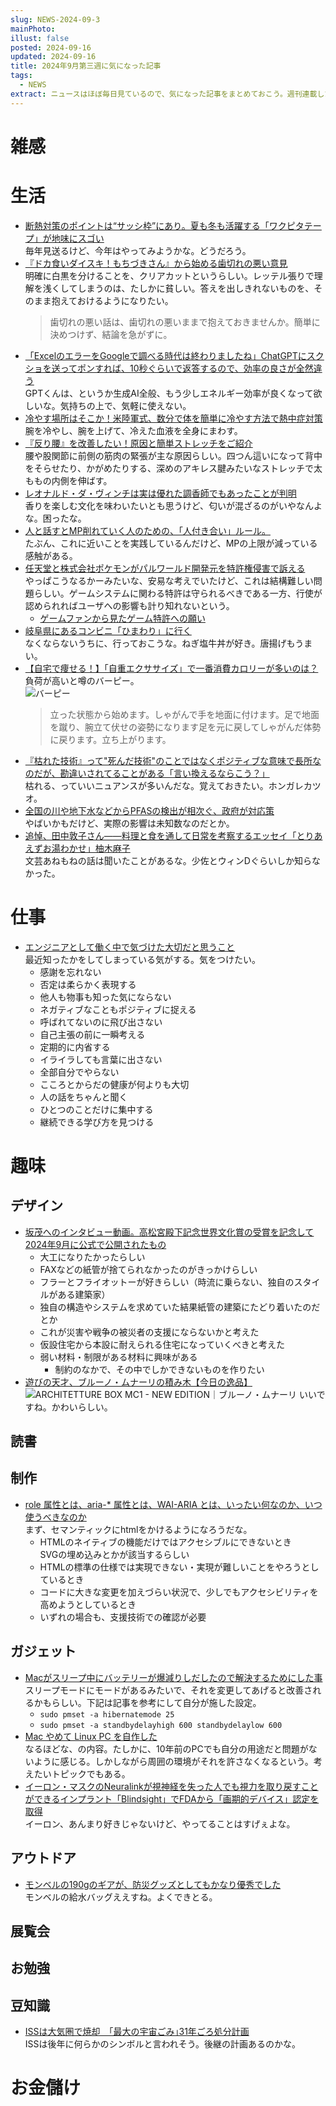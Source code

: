 ```yaml
---
slug: NEWS-2024-09-3
mainPhoto: 
illust: false
posted: 2024-09-16
updated: 2024-09-16
title: 2024年9月第三週に気になった記事
tags:
  - NEWS
extract: ニュースはほぼ毎日見ているので、気になった記事をまとめておこう。週刊連載したい。
---
```


# 雑感

# 生活

- [断熱対策のポイントは“サッシ枠”にあり。夏も冬も活躍する「ワクピタテープ」が地味にスゴい](https://www.goodspress.jp/news/626567/2/)  
  毎年見送るけど、今年はやってみようかな。どうだろう。
- [『ドカ食いダイスキ！もちづきさん』から始める歯切れの悪い意見](https://p-shirokuma.hatenadiary.com/entry/20240916/1726482473)  
  明確に白黒を分けることを、クリアカットというらしい。レッテル張りで理解を浅くしてしまうのは、たしかに貧しい。答えを出しきれないものを、そのまま抱えておけるようになりたい。  
  > 歯切れの悪い話は、歯切れの悪いままで抱えておきませんか。簡単に決めつけず、結論を急がずに。
- [「ExcelのエラーをGoogleで調べる時代は終わりましたね」ChatGPTにスクショを送ってポンすれば、10秒ぐらいで返答するので、効率の良さが全然違う](https://togetter.com/li/2435748)  
  GPTくんは、というか生成AI全般、もう少しエネルギー効率が良くなって欲しいな。気持ちの上で、気軽に使えない。
- [冷やす場所はそこか！米陸軍式、数分で体を簡単に冷やす方法で熱中症対策](https://karapaia.com/archives/453446.html)  
  腕を冷やし、腕を上げて、冷えた血液を全身にまわす。
- [『反り腰』を改善したい！原因と簡単ストレッチをご紹介](https://www.mediaid-online.jp/clinic_notes/information/1248/?srsltid=AfmBOopeaqA9cfGdTnq0FLHXTuONCzK7n0a5YAzcvC_XMWMZ_4JRKK8N)  
  腰や股関節に前側の筋肉の緊張が主な原因らしい。四つん這いになって背中をそらせたり、かがめたりする、深めのアキレス腱みたいなストレッチで太ももの内側を伸ばす。
- [レオナルド・ダ・ヴィンチは実は優れた調香師でもあったことが判明](https://karapaia.com/archives/453517.html)  
  香りを楽しむ文化を味わいたいとも思うけど、匂いが混ざるのがいやなんよな。困ったな。
- [人と話すとMP削れていく人のための、「人付き合い」ルール。](https://blog.tinect.jp/?p=87637)  
  たぶん、これに近いことを実践しているんだけど、MPの上限が減っている感触がある。
- [任天堂と株式会社ポケモンがパルワールド開発元を特許権侵害で訴える](https://gigazine.net/news/20240919-nintendo-pokemon-palworld/)  
  やっぱこうなるかーみたいな、安易な考えでいたけど、これは結構難しい問題らしい。ゲームシステムに関わる特許は守られるべきである一方、行使が認められればユーザへの影響も計り知れないという。
  - [ゲームファンから見たゲーム特許への願い](https://jpaa-patent.info/patent/viewPdf/4278)
- [岐阜県にあるコンビニ「ひまわり」に行く](https://dailyportalz.jp/kiji/gofu-convini-himawari)  
    なくならないうちに、行っておこうな。ねぎ塩牛丼が好き。唐揚げもうまい。
- [【自宅で痩せる！】「自重エクササイズ」で一番消費カロリーが多いのは？](https://global.kanebo.com/ja/categories/colormake/lips/p/4973167531808)  
  負荷が高いと噂のバーピー。  
  ![バーピー](02.webp)
  > 立った状態から始めます。しゃがんで手を地面に付けます。足で地面を蹴り、腕立て伏せの姿勢になります足を元に戻してしゃがんだ体勢に戻ります。立ち上がります。
- [『枯れた技術』って"死んだ技術"のことではなくポジティブな意味で長所なのだが、勘違いされてることがある「言い換えるならこう？」](https://togetter.com/li/2436840?page=2)  
  枯れる、っていいニュアンスが多いんだな。覚えておきたい。ホンガレカツオ。
- [全国の川や地下水などからPFASの検出が相次ぐ、政府が対応策](https://natgeo.nikkeibp.co.jp/atcl/news/24/091900510/?P=4)  
  やばいかもだけど、実際の影響は未知数なのだとか。
- [追悼、田中敦子さん――料理と食を通して日常を考察するエッセイ「とりあえずお湯わかせ」柚木麻子](https://nhkbook-hiraku.com/n/n09ac14ee10a8)  
  文芸あねもねの話は聞いたことがあるな。少佐とウィンDぐらいしか知らなかった。
# 仕事

- [エンジニアとして働く中で気づけた大切だと思うこと](https://qiita.com/YOS0602/items/916ce3a05336d94e1644)  
  最近知ったかをしてしまっている気がする。気をつけたい。
  - 感謝を忘れない
  - 否定は柔らかく表現する
  - 他人も物事も知った気にならない
  - ネガティブなこともポジティブに捉える
  - 呼ばれてないのに飛び出さない
  - 自己主張の前に一瞬考える
  - 定期的に内省する
  - イライラしても言葉に出さない
  - 全部自分でやらない
  - こころとからだの健康が何よりも大切
  - 人の話をちゃんと聞く
  - ひとつのことだけに集中する
  - 継続できる学び方を見つける

# 趣味

## デザイン

- [坂茂へのインタビュー動画。高松宮殿下記念世界文化賞の受賞を記念して2024年9月に公式で公開されたもの](https://architecturephoto.net/215643/)  
  - 大工になりたかったらしい
  - FAXなどの紙管が捨てられなかったのがきっかけらしい
  - フラーとフライオットーが好きらしい（時流に乗らない、独自のスタイルがある建築家）
  - 独自の構造やシステムを求めていた結果紙管の建築にたどり着いたのだとか
  - これが災害や戦争の被災者の支援にならないかと考えた
  - 仮設住宅から本設に耐えられる住宅になっていくべきと考えた
  - 弱い材料・制限がある材料に興味がある
    - 制約のなかで、その中でしかできないものを作りたい
- [遊びの天才、ブルーノ・ムナーリの積み木【今日の逸品】](https://casabrutus.com/categories/design/421922)  
  ![ARCHITETTURE BOX MC1 - NEW EDITION｜ブルーノ・ムナーリ](images/news/2024/2024-09-16-NEWS/01.png)
  いいですね。かわいらしい。

## 読書

## 制作

- [role 属性とは、aria-* 属性とは、WAI-ARIA とは、いったい何なのか、いつ使うべきなのか](https://qiita.com/ymrl/items/6c9c059208ea11e6d7bc)  
  まず、セマンティックにhtmlをかけるようになろうだな。
  - HTMLのネイティブの機能だけではアクセシブルにできないとき  
    SVGの埋め込みとかが該当するらしい
  - HTMLの標準の仕様では実現できない・実現が難しいことをやろうとしているとき
  - コードに大きな変更を加えづらい状況で、少しでもアクセシビリティを高めようとしているとき
  - いずれの場合も、支援技術での確認が必要

## ガジェット

- [Macがスリープ中にバッテリーが爆減りしだしたので解決するためにした事](https://zenn.dev/yamasaw/articles/de6c37f7b68e61)  
  スリープモードにモードがあるみたいで、それを変更してあげると改善されるかもらしい。下記は記事を参考にして自分が施した設定。
  - `sudo pmset -a hibernatemode 25`
  - `sudo pmset -a standbydelayhigh 600 standbydelaylow 600`
- [Mac やめて Linux PC を自作した](https://amachang.hatenablog.com/entry/2024/09/18/054346)  
  なるほどな、の内容。たしかに、10年前のPCでも自分の用途だと問題がないように感じる。しかしながら周囲の環境がそれを許さなくなるという。考えたいトピックでもある。
- [イーロン・マスクのNeuralinkが視神経を失った人でも視力を取り戻すことができるインプラント「Blindsight」でFDAから「画期的デバイス」認定を取得](https://gigazine.net/news/20240918-elon-musk-neuralink-fda-breakthrough-device-tag-blindsight/)  
  イーロン、あんまり好きじゃないけど、やってることはすげぇよな。
## アウトドア

- [モンベルの190gのギアが、防災グッズとしてもかなり優秀でした](https://www.gizmodo.jp/2024/09/montbell_bosai.html)  
  モンベルの給水バッグええすね。よくできとる。

## 展覧会

## お勉強

## 豆知識

- [ISSは大気圏で焼却　｢最大の宇宙ごみ｣31年ごろ処分計画](https://www.nikkei.com/article/DGXZQOSG029IZ0S4A900C2000000/)  
  ISSは後年に何らかのシンボルと言われそう。後継の計画あるのかな。

# お金儲け
